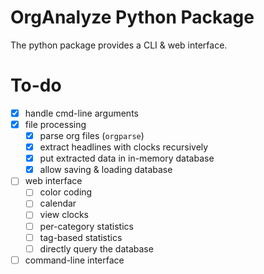 # OrgAnalyze Python Package
The python package provides a CLI & web interface.

# To-do
- [x] handle cmd-line arguments
- [x] file processing
    - [x] parse org files (`orgparse`)
    - [x] extract headlines with clocks recursively
    - [x] put extracted data in in-memory database
    - [x] allow saving & loading database
- [ ] web interface
    - [ ] color coding
    - [ ] calendar
    - [ ] view clocks
    - [ ] per-category statistics
    - [ ] tag-based statistics
    - [ ] directly query the database
- [ ] command-line interface
